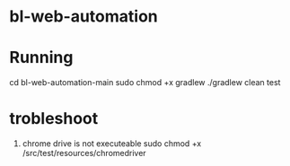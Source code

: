 # bl-web-automation


# Running
cd bl-web-automation-main
sudo chmod +x gradlew
./gradlew clean test

# trobleshoot
1. chrome drive is not executeable 
    sudo chmod +x /src/test/resources/chromedriver
